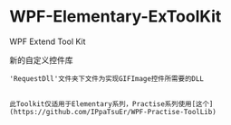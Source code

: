 # WPF-Elementary-ExToolKit
 WPF Extend Tool Kit

新的自定义控件库

	'RequestDll'文件夹下文件为实现GIFImage控件所需要的DLL


	此Toolkit仅适用于Elementary系列，Practise系列使用[这个](https://github.com/IPpaTsuEr/WPF-Practise-ToolLib)
